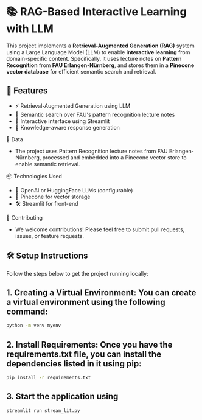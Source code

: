 # 📚 RAG-Based Interactive Learning with LLM

This project implements a **Retrieval-Augmented Generation (RAG)** system using a Large Language Model (LLM) to enable **interactive learning** from domain-specific content. Specifically, it uses lecture notes on **Pattern Recognition** from **FAU Erlangen-Nürnberg**, and stores them in a **Pinecone vector database** for efficient semantic search and retrieval.

## 🚀 Features

- ⚡ Retrieval-Augmented Generation using LLM
- 📘 Semantic search over FAU's pattern recognition lecture notes
- 💬 Interactive interface using Streamlit
- 🧠 Knowledge-aware response generation


📂 Data
- The project uses Pattern Recognition lecture notes from FAU Erlangen-Nürnberg, processed and embedded into a Pinecone vector store to enable semantic retrieval.

📦 Technologies Used
- 🧠 OpenAI or HuggingFace LLMs (configurable)
- 📁 Pinecone for vector storage
- 🛠️ Streamlit for front-end


🤝 Contributing
- We welcome contributions! Please feel free to submit pull requests, issues, or feature requests.


## 🛠️ Setup Instructions

Follow the steps below to get the project running locally:

## 1. Creating a Virtual Environment: You can create a virtual environment using the following command:
   ```bash
   python -m venv myenv
   ```
   
## 2. Install Requirements: Once you have the requirements.txt file, you can install the dependencies listed in it using pip:
   ```bash
   pip install -r requirements.txt
   ```
   
## 3. Start the application using
   ```bash
   streamlit run stream_lit.py
   ```
